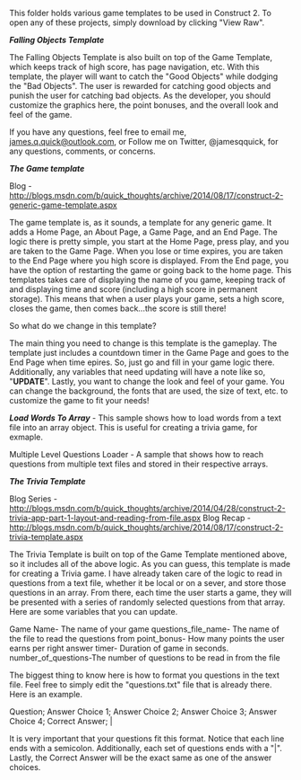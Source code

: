 This folder holds various game templates to be used in Construct 2.  To open any of these projects, simply download by clicking "View Raw".


***Falling Objects Template***

The Falling Objects Template is also built on top of the Game Template, which keeps track of high score, has page navigation, etc.  With this template, the player will want to catch the "Good Objects" while dodging the "Bad Objects".  The user is rewarded for catching good objects and punish the user for catching bad objects.  As the developer, you should customize the graphics here, the point bonuses, and the overall look and feel of the game.

If you have any questions, feel free to email me, james.q.quick@outlook.com, or Follow me on Twitter, @jamesqquick, for any questions, comments, or concerns.

***The Game template***

Blog - http://blogs.msdn.com/b/quick_thoughts/archive/2014/08/17/construct-2-generic-game-template.aspx

The game template is, as it sounds, a template for any generic game.  It adds a Home Page, an About Page, a Game Page, and an End Page.  The logic there is pretty simple, you start at the Home Page, press play, and you are taken to the Game Page. When you lose or time expires, you are taken to the End Page where you high score is displayed.  From the End page, you have the option of restarting the game or going back to the home page.  This templates takes care of displaying the name of you game, keeping track of and displaying time and score (including a high score in permanent storage).  This means that when a user plays your game, sets a high score, closes the game, then comes back...the score is still there!

So what do we change in this template?

The main thing you need to change is this template is the gameplay.  The template just includes a countdown timer in the Game Page and goes to the End Page when time epires.  So, just go and fill in your game logic there.  Additionally, any variables that need updating will have a note like so, "**UPDATE**".  Lastly, you want to change the look and feel of your game.  You can change the background, the fonts that are used, the size of text, etc. to customize the game to fit your needs!

***Load Words To Array*** - This sample shows how to load words from a text file into an array object.  This is useful for creating a trivia game, for exmaple.

Multiple Level Questions Loader - A sample that shows how to reach questions from multiple text files and stored in their respective arrays.

***The Trivia Template***

Blog Series -http://blogs.msdn.com/b/quick_thoughts/archive/2014/04/28/construct-2-trivia-app-part-1-layout-and-reading-from-file.aspx
Blog Recap - http://blogs.msdn.com/b/quick_thoughts/archive/2014/08/17/construct-2-trivia-template.aspx

The Trivia Template is built on top of the Game Template mentioned above, so it includes all of the above logic.  As you can guess, this template is made for creating a Trivia game.  I have already taken care of the logic to read in questions from a text file, whether it be local or on a sever, and store those questions in an array.  From there, each time the user starts a game, they will be presented with a series of randomly selected questions from that array.  Here are some variables that you can update.

Game Name- The name of your game
questions_file_name- The name of the file to read the questions from
point_bonus- How many points the user earns per right answer
timer- Duration of game in seconds.
number_of_questions-The number of questions to be read in from the file

The biggest thing to know here is how to format you questions in the text file.  Feel free to simply edit the "questions.txt" file that is already there.  Here is an example.

Question;
Answer Choice 1;
Answer Choice 2;
Answer Choice 3;
Answer Choice 4;
Correct Answer;
|

It is very important that your questions fit this format.  Notice that each line ends with a semicolon.  Additionally, each set of questions ends with a "|".  Lastly, the Correct Answer will be the exact same as one of the answer choices.
